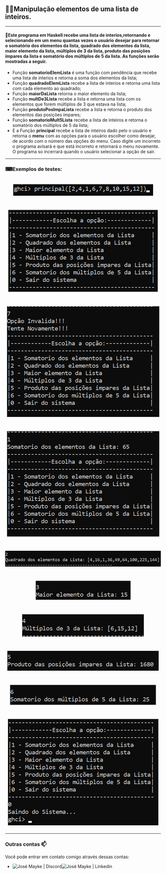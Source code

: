 ## :man_technologist:Manipulação elementos de uma lista de inteiros.
---
#### 📝Este programa em Haskell recebe uma lista de interios,retornando e selecionando em um menu quantas vezes o usuário desejar para retornar o somatório dos elementos da lista, quadrado dos elementos da lista, maior elemento da lista, múltiplos de 3 da lista, produto das posições ímpares da lista e somatório dos múltiplos de 5 da lista. As funções serão mostradas a seguir.


- Função **somatorioElemLista** é uma função com pendência que recebe uma lista de interios e retorna a soma dos elementos da lista;
- Função **quadradoElemLista** recebe a lista de interios e retorna uma lista com cada elemento ao quadrado;
- Função **maiorDaLista** retorna o maior elemento da lista;
- Função **multDe3Lista** recebe a lista e retorna uma lista com os elementos que forem múltiplos de 3 que estava na lista;
- Função **produtoPosImpaLista** recebe a lista e retorna o produto dos elementos das posições ímpares;
- Função **somatorioMult5Lista** recebe a lista de inteiros e retorna o somatório dos múltiplos de 5 da lista;
- E a Função **principal** recebe a lista de inteiros dado pelo o usuário e retorna o **menu** com as opções para o usuário escolher como desejar, de acordo com o número das opções do menu. Caso digite um incorreto o programa avisará e que está incorreto e retornará o menu novamente. O programa so incerrará quando o usuário selecionar a opção de sair.
---
### ⌨Exemplos de testes:

<h1 align="center">
  <img src="https://github.com/JoseMayke/Manipulando-elementos-de-uma-lista-de-inteiros-em-Haskell/blob/master/exemplos/chamada%20da%20fun%C3%A7%C3%A3o.png" />
</h1>

<h1 align="center">
  <img src="https://github.com/JoseMayke/Manipulando-elementos-de-uma-lista-de-inteiros-em-Haskell/blob/master/exemplos/menu.png" />
</h1>

<h1 align="center">
  <img src="https://github.com/JoseMayke/Manipulando-elementos-de-uma-lista-de-inteiros-em-Haskell/blob/master/exemplos/erro.png" />
</h1>

<h1 align="center">
  <img src="https://github.com/JoseMayke/Manipulando-elementos-de-uma-lista-de-inteiros-em-Haskell/blob/master/exemplos/1.png" />
</h1>

<h1 align="center">
  <img src="https://github.com/JoseMayke/Manipulando-elementos-de-uma-lista-de-inteiros-em-Haskell/blob/master/exemplos/2.png" />
</h1>

<h1 align="center">
  <img src="https://github.com/JoseMayke/Manipulando-elementos-de-uma-lista-de-inteiros-em-Haskell/blob/master/exemplos/3.png" />
</h1>

<h1 align="center">
  <img src="https://github.com/JoseMayke/Manipulando-elementos-de-uma-lista-de-inteiros-em-Haskell/blob/master/exemplos/4.png" />
</h1>

<h1 align="center">
  <img src="https://github.com/JoseMayke/Manipulando-elementos-de-uma-lista-de-inteiros-em-Haskell/blob/master/exemplos/5.png" />
</h1>

<h1 align="center">
  <img src="https://github.com/JoseMayke/Manipulando-elementos-de-uma-lista-de-inteiros-em-Haskell/blob/master/exemplos/6.png" />
</h1>

<h1 align="center">
  <img src="https://github.com/JoseMayke/Manipulando-elementos-de-uma-lista-de-inteiros-em-Haskell/blob/master/exemplos/0.png" />
</h1>

---

 ### Outras contas 📫

Você pode entrar em contato comigo através dessas contas:

- 
    <a href="https://discord.gg/J4fHeQx">
     <img align="left" alt="José Mayke  | Discord" src="https://github.com/JoseMayke/JoseMayke/blob/main/icones/Discord.svg" />
    </a>
    <a href="https://www.linkedin.com/in/jos%C3%A9-mayke-2714771b8/">
     <img align="left" alt="José Mayke | Linkedin" src="https://github.com/JoseMayke/JoseMayke/blob/main/icones/Linkedin.svg" />
    </a>   
